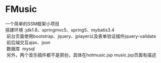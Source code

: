 # FMusic
一个简单的SSM框架小项目 <br>
  搭建环境 :jdk1.8、springmvc5、spring5、mybatis3.4<br>
  前台页面使用bootstrap、jquery、jplayer以及表单验证插件jquery-validate<br>
  前后端交互ajax、json<br>
  数据库  mysql<br>
  另外，两个音乐插件都不是原创，具体在hotmusic.jsp  music.jsp页面有描述<br>
